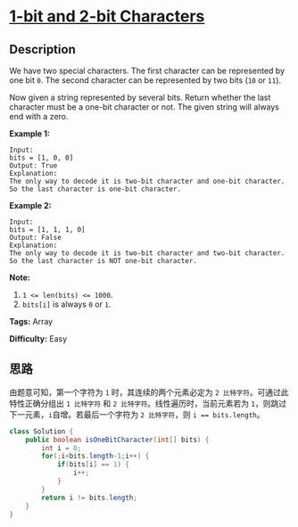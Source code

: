 # [1-bit and 2-bit Characters][title]

## Description

We have two special characters. The first character can be represented by one bit `0`. The second character can be represented by two bits (`10` or `11`).

Now given a string represented by several bits. Return whether the last character must be a one-bit character or not. The given string will always end with a zero.

**Example 1:**

```
Input:
bits = [1, 0, 0]
Output: True
Explanation:
The only way to decode it is two-bit character and one-bit character. So the last character is one-bit character.
```

**Example 2:**

```
Input:
bits = [1, 1, 1, 0]
Output: False
Explanation:
The only way to decode it is two-bit character and two-bit character. So the last character is NOT one-bit character.
```

**Note:**

1. `1 <= len(bits) <= 1000`.
2. `bits[i]` is always `0` or `1`.

**Tags:** Array

**Difficulty:** Easy

## 思路

由题意可知，第一个字符为 `1` 时，其连续的两个元素必定为 `2 比特字符`。可通过此特性正确分组出 `1 比特字符` 和 `2 比特字符`。线性遍历时，当前元素若为 `1`，则跳过下一元素，`i`自增。若最后一个字符为 `2 比特字符`，则 `i == bits.length`。

``` java
class Solution {
    public boolean isOneBitCharacter(int[] bits) {
        int i = 0;
        for(;i<bits.length-1;i++) {
            if(bits[i] == 1) {
                i++;
            }
        }
        return i != bits.length;
    }
}
```

[title]: https://leetcode.com/problems/1-bit-and-2-bit-characters
